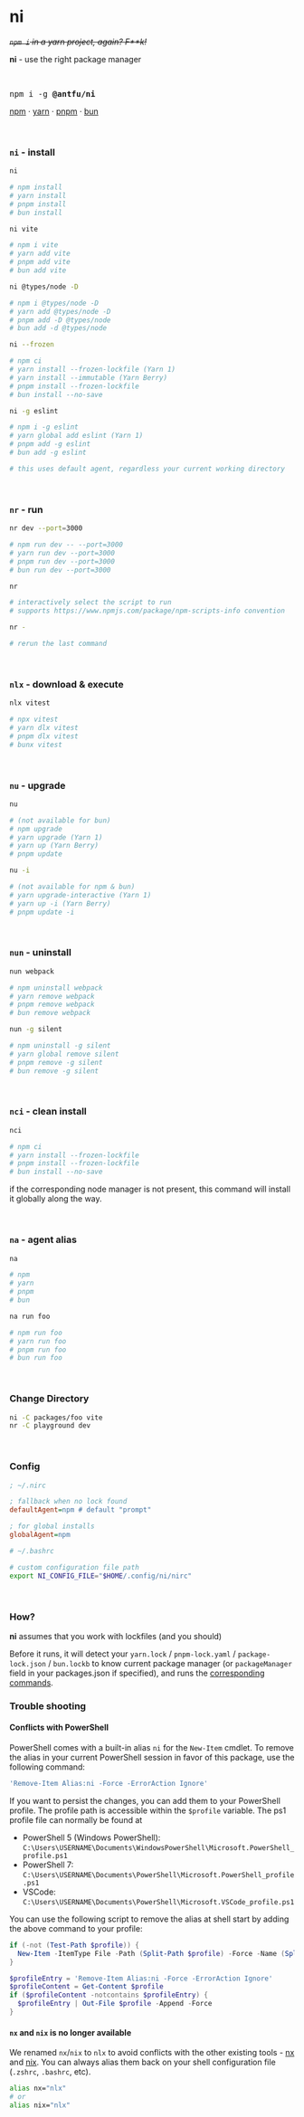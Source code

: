 # ni

~~*`npm i` in a yarn project, again? F\*\*k!*~~

**ni** - use the right package manager

<br>

<pre>
npm i -g <b>@antfu/ni</b>
</pre>

<a href='https://docs.npmjs.com/cli/v6/commands/npm'>npm</a> · <a href='https://yarnpkg.com'>yarn</a> · <a href='https://pnpm.io/'>pnpm</a> · <a href='https://bun.sh/'>bun</a>


<br>


### `ni` - install

```bash
ni

# npm install
# yarn install
# pnpm install
# bun install
```

```bash
ni vite

# npm i vite
# yarn add vite
# pnpm add vite
# bun add vite
```

```bash
ni @types/node -D

# npm i @types/node -D
# yarn add @types/node -D
# pnpm add -D @types/node
# bun add -d @types/node
```

```bash
ni --frozen

# npm ci
# yarn install --frozen-lockfile (Yarn 1)
# yarn install --immutable (Yarn Berry)
# pnpm install --frozen-lockfile
# bun install --no-save
```

```bash
ni -g eslint

# npm i -g eslint
# yarn global add eslint (Yarn 1)
# pnpm add -g eslint
# bun add -g eslint

# this uses default agent, regardless your current working directory
```

<br>

### `nr` - run

```bash
nr dev --port=3000

# npm run dev -- --port=3000
# yarn run dev --port=3000
# pnpm run dev --port=3000
# bun run dev --port=3000
```

```bash
nr

# interactively select the script to run
# supports https://www.npmjs.com/package/npm-scripts-info convention
```

```bash
nr -

# rerun the last command
```

<br>

### `nlx` - download & execute

```bash
nlx vitest

# npx vitest
# yarn dlx vitest
# pnpm dlx vitest
# bunx vitest
```

<br>

### `nu` - upgrade

```bash
nu

# (not available for bun)
# npm upgrade
# yarn upgrade (Yarn 1)
# yarn up (Yarn Berry)
# pnpm update
```

```bash
nu -i

# (not available for npm & bun)
# yarn upgrade-interactive (Yarn 1)
# yarn up -i (Yarn Berry)
# pnpm update -i
```

<br>

### `nun` - uninstall

```bash
nun webpack

# npm uninstall webpack
# yarn remove webpack
# pnpm remove webpack
# bun remove webpack
```

```bash
nun -g silent

# npm uninstall -g silent
# yarn global remove silent
# pnpm remove -g silent
# bun remove -g silent
```

<br>

### `nci` - clean install

```bash
nci

# npm ci
# yarn install --frozen-lockfile
# pnpm install --frozen-lockfile
# bun install --no-save
```

if the corresponding node manager is not present, this command will install it globally along the way.

<br>

### `na` - agent alias

```bash
na

# npm
# yarn
# pnpm
# bun
```

```bash
na run foo

# npm run foo
# yarn run foo
# pnpm run foo
# bun run foo
```

<br>

### Change Directory

```bash
ni -C packages/foo vite
nr -C playground dev
```

<br>

### Config

```ini
; ~/.nirc

; fallback when no lock found
defaultAgent=npm # default "prompt"

; for global installs
globalAgent=npm
```

```bash
# ~/.bashrc

# custom configuration file path
export NI_CONFIG_FILE="$HOME/.config/ni/nirc"
```

<br>

### How?

**ni** assumes that you work with lockfiles (and you should)

Before it runs, it will detect your `yarn.lock` / `pnpm-lock.yaml` / `package-lock.json` / `bun.lockb` to know current package manager (or `packageManager` field in your packages.json if specified), and runs the [corresponding commands](https://github.com/antfu/ni/blob/main/src/agents.ts).

### Trouble shooting

#### Conflicts with PowerShell

PowerShell comes with a built-in alias `ni` for the `New-Item` cmdlet. To remove the alias in your current PowerShell session in favor of this package, use the following command:

```PowerShell
'Remove-Item Alias:ni -Force -ErrorAction Ignore'
```

If you want to persist the changes, you can add them to your PowerShell profile. The profile path is accessible within the `$profile` variable. The ps1 profile file can normally be found at

- PowerShell 5 (Windows PowerShell): `C:\Users\USERNAME\Documents\WindowsPowerShell\Microsoft.PowerShell_profile.ps1`
- PowerShell 7: `C:\Users\USERNAME\Documents\PowerShell\Microsoft.PowerShell_profile.ps1`
- VSCode: `C:\Users\USERNAME\Documents\PowerShell\Microsoft.VSCode_profile.ps1`

You can use the following script to remove the alias at shell start by adding the above command to your profile:

```PowerShell
if (-not (Test-Path $profile)) {
  New-Item -ItemType File -Path (Split-Path $profile) -Force -Name (Split-Path $profile -Leaf)
}

$profileEntry = 'Remove-Item Alias:ni -Force -ErrorAction Ignore'
$profileContent = Get-Content $profile
if ($profileContent -notcontains $profileEntry) {
  $profileEntry | Out-File $profile -Append -Force
}
```

#### `nx` and `nix` is no longer available

We renamed `nx`/`nix` to `nlx` to avoid conflicts with the other existing tools - [nx](https://nx.dev/) and [nix](https://nixos.org/). You can always alias them back on your shell configuration file (`.zshrc`, `.bashrc`, etc).

```bash
alias nx="nlx"
# or
alias nix="nlx"
```
